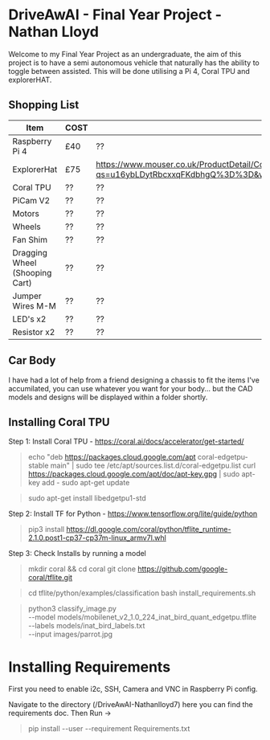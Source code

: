 # DriveAwAI - Final Year Project - Nathan Lloyd
Welcome to my Final Year Project as an undergraduate, the aim of this project is to have a semi autonomous vehicle that naturally has the ability to toggle between assisted. This will be done utilising a Pi 4, Coral TPU and explorerHAT.

## Shopping List

Item | COST | Link
-----|------|-----
Raspberry Pi 4 | £40 | ??
ExplorerHat | £75 | https://www.mouser.co.uk/ProductDetail/Coral/G950-01456-01?qs=u16ybLDytRbcxxqFKdbhgQ%3D%3D&vip=1&gclid=Cj0KCQiAyp7yBRCwARIsABfQsnTXXBOMc39uSGN2DqE6U5CDuxEE6uXcuEYrENukWt5UyDaJZwTOfbQaAoTaEALw_wcB
Coral TPU | ??|??
PiCam V2 | ??|??
Motors | ??|??
Wheels |?? |??
Fan Shim | ?? | ??
Dragging Wheel (Shooping Cart) |?? |??
Jumper Wires M-M |?? |??
LED's x2 |??|??
Resistor x2 | ??|??

## Car Body
I have had a lot of help from a friend designing a chassis to fit the items I've accumilated, you can use whatever you want for your body... but the CAD models and designs will be displayed within a folder shortly.


## Installing Coral TPU
Step 1: Install Coral TPU - https://coral.ai/docs/accelerator/get-started/

>echo "deb https://packages.cloud.google.com/apt coral-edgetpu-stable main" | sudo tee /etc/apt/sources.list.d/coral-edgetpu.list
>curl https://packages.cloud.google.com/apt/doc/apt-key.gpg | sudo apt-key add -
>sudo apt-get update

>sudo apt-get install libedgetpu1-std

Step 2: Install TF for Python - https://www.tensorflow.org/lite/guide/python
>pip3 install https://dl.google.com/coral/python/tflite_runtime-2.1.0.post1-cp37-cp37m-linux_armv7l.whl

Step 3: Check Installs by running a model
>mkdir coral && cd coral
>git clone https://github.com/google-coral/tflite.git

>cd tflite/python/examples/classification
>bash install_requirements.sh

>python3 classify_image.py \
>--model models/mobilenet_v2_1.0_224_inat_bird_quant_edgetpu.tflite \
>--labels models/inat_bird_labels.txt \
>--input images/parrot.jpg

# Installing Requirements
First you need to enable i2c, SSH, Camera and VNC  in Raspberry Pi config.

Navigate to the directory (/DriveAwAI-Nathanlloyd7) here you can find the requirements doc. Then Run ->
>pip install --user --requirement Requirements.txt
